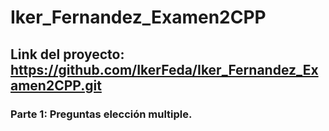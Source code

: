# Iker_Fernandez_Examen2CPP
## Link del proyecto: https://github.com/IkerFeda/Iker_Fernandez_Examen2CPP.git

### Parte 1: Preguntas elección multiple. 
